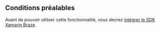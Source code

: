 ## Conditions préalables

Avant de pouvoir utiliser cette fonctionnalité, vous devrez [intégrer le SDK Xamarin Braze]({{site.baseurl}}/developer_guide/sdk_integration/?sdktab=xamarin).